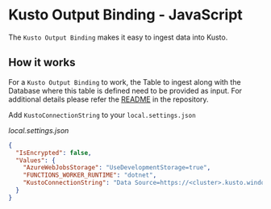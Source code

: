# Kusto Output Binding - JavaScript

The `Kusto Output Binding` makes it easy to ingest data into Kusto.

## How it works

For a `Kusto Output Binding` to work, the Table to ingest along with the Database where this table is defined need to be provided as input. For additional details please refer the [README](https://github.com/Azure/Webjobs.Extensions.Kusto/blob/main/README.md) in the repository.


Add `KustoConnectionString` to your `local.settings.json`

_local.settings.json_
```json
{
  "IsEncrypted": false,
  "Values": {
    "AzureWebJobsStorage": "UseDevelopmentStorage=true",
    "FUNCTIONS_WORKER_RUNTIME": "dotnet",
    "KustoConnectionString": "Data Source=https://<cluster>.kusto.windows.net;Database=<database>;Fed=True;AppClientId=<app-id>;AppKey=<app-key>;Authority Id=<tenant-id>"
  }
}
```